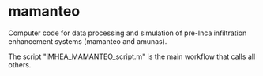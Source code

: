 # mamanteo
Computer code for data processing and simulation of pre-Inca infiltration enhancement systems (mamanteo and amunas).

The script "iMHEA_MAMANTEO_script.m" is the main workflow that calls all others.
